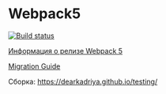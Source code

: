 # Webpack5
[![Build status](https://ci.appveyor.com/api/projects/status/xargmw255dm578u3/branch/master?svg=true)](https://ci.appveyor.com/project/dearKadriya/envdeployment/branch/master)

[Информация о релизе Webpack 5](https://webpack.js.org/blog/2020-10-10-webpack-5-release/)

[Migration Guide](https://webpack.js.org/migrate/5/)

Сборка:
https://dearkadriya.github.io/testing/
